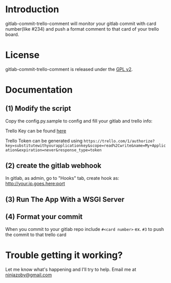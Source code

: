 # Introduction

gitlab-commit-trello-comment will monitor your gitlab commit with card number(like #234) and push a format comment to that card of your trello board.

# License

gitlab-commit-trello-comment is released under the [GPL v2](http://www.gnu.org/licenses/gpl-2.0.html).

# Documentation

(1) Modify the script
---------------------

Copy the config.py.sample to config and fill your gitlab and trello info:

Trello Key can be found [here](https://trello.com/1/appKey/generate)

Trello Token can be generated using ` https://trello.com/1/authorize?key=substitutewithyourapplicationkey&scope=read%2Cwrite&name=My+Application&expiration=never&response_type=token `

(2) create the gitlab webhook
-----------------------------

In gitlab, as admin, go to "Hooks" tab, create hook as: http://your.ip.goes.here:port 

(3) Run The App With a WSGI Server
-----------------------------

(4) Format your commit
-----------------------------

When you commit to your gitlab repo include `#<card number>` ex. `#3` to push the commit to that trello card

# Trouble getting it working?

Let me know what's happening and I'll try to help. Email me at ninjazoby@gmail.com

